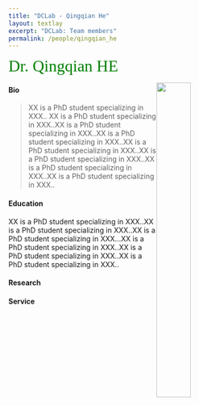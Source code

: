 ```yaml
---
title: "DCLab - Qingqian He"
layout: textlay
excerpt: "DCLab: Team members"
permalink: /people/qingqian_he
---
```


<font size="6"
face="verdana"
color="green"> 
Dr. Qingqian HE<br> 
</font>

<figure class="ribbon">
   <img src="{{ site.url }}{{ site.baseurl }}/images/logopic/sss.jpeg" style="width: 40%; float: right">
</figure>

#### Bio

> XX is a PhD student specializing in XXX.. XX is a PhD student specializing in XXX..XX is a PhD student specializing in XXX..XX is a PhD student specializing in XXX..XX is a PhD student specializing in XXX..XX is a PhD student specializing in XXX..XX is a PhD student specializing in XXX..XX is a PhD student specializing in XXX..

#### Education

XX is a PhD student specializing in XXX..XX is a PhD student specializing in XXX..XX is a PhD student specializing in XXX...XX is a PhD student specializing in XXX..XX is a PhD student specializing in XXX..XX is a PhD student specializing in XXX..

#### Research

#### Service 



